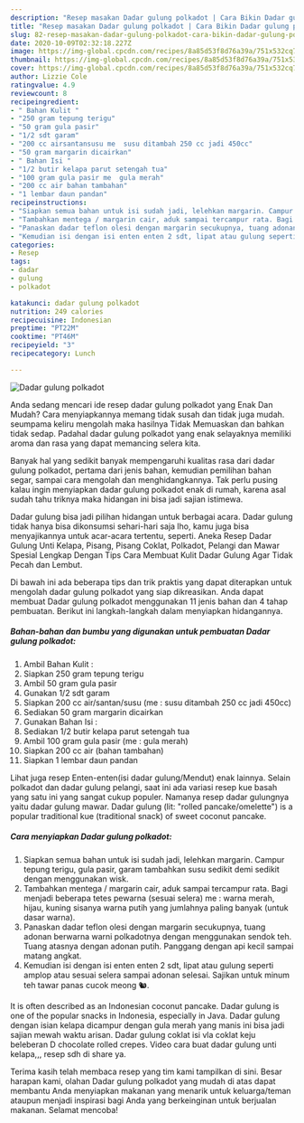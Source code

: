 ```yaml
---
description: "Resep masakan Dadar gulung polkadot | Cara Bikin Dadar gulung polkadot Yang Enak Banget"
title: "Resep masakan Dadar gulung polkadot | Cara Bikin Dadar gulung polkadot Yang Enak Banget"
slug: 82-resep-masakan-dadar-gulung-polkadot-cara-bikin-dadar-gulung-polkadot-yang-enak-banget
date: 2020-10-09T02:32:18.227Z
image: https://img-global.cpcdn.com/recipes/8a85d53f8d76a39a/751x532cq70/dadar-gulung-polkadot-foto-resep-utama.jpg
thumbnail: https://img-global.cpcdn.com/recipes/8a85d53f8d76a39a/751x532cq70/dadar-gulung-polkadot-foto-resep-utama.jpg
cover: https://img-global.cpcdn.com/recipes/8a85d53f8d76a39a/751x532cq70/dadar-gulung-polkadot-foto-resep-utama.jpg
author: Lizzie Cole
ratingvalue: 4.9
reviewcount: 8
recipeingredient:
- " Bahan Kulit "
- "250 gram tepung terigu"
- "50 gram gula pasir"
- "1/2 sdt garam"
- "200 cc airsantansusu me  susu ditambah 250 cc jadi 450cc"
- "50 gram margarin dicairkan"
- " Bahan Isi "
- "1/2 butir kelapa parut setengah tua"
- "100 gram gula pasir me  gula merah"
- "200 cc air bahan tambahan"
- "1 lembar daun pandan"
recipeinstructions:
- "Siapkan semua bahan untuk isi sudah jadi, lelehkan margarin. Campur tepung terigu, gula pasir, garam tambahkan susu sedikit demi sedikit dengan menggunakan wisk."
- "Tambahkan mentega / margarin cair, aduk sampai tercampur rata. Bagi menjadi beberapa tetes pewarna (sesuai selera) me : warna merah, hijau, kuning sisanya warna putih yang jumlahnya paling banyak (untuk dasar warna)."
- "Panaskan dadar teflon olesi dengan margarin secukupnya, tuang adonan berwarna warni polkadotnya dengan menggunakan sendok teh. Tuang atasnya dengan adonan putih. Panggang dengan api kecil sampai matang angkat."
- "Kemudian isi dengan isi enten enten 2 sdt, lipat atau gulung seperti amplop atau sesuai selera sampai adonan selesai. Sajikan untuk minum teh tawar panas cucok meong 🐿️."
categories:
- Resep
tags:
- dadar
- gulung
- polkadot

katakunci: dadar gulung polkadot 
nutrition: 249 calories
recipecuisine: Indonesian
preptime: "PT22M"
cooktime: "PT46M"
recipeyield: "3"
recipecategory: Lunch

---
```



![Dadar gulung polkadot](https://img-global.cpcdn.com/recipes/8a85d53f8d76a39a/751x532cq70/dadar-gulung-polkadot-foto-resep-utama.jpg)

Anda sedang mencari ide resep dadar gulung polkadot yang Enak Dan Mudah? Cara menyiapkannya memang tidak susah dan tidak juga mudah. seumpama keliru mengolah maka hasilnya Tidak Memuaskan dan bahkan tidak sedap. Padahal dadar gulung polkadot yang enak selayaknya memiliki aroma dan rasa yang dapat memancing selera kita.

Banyak hal yang sedikit banyak mempengaruhi kualitas rasa dari dadar gulung polkadot, pertama dari jenis bahan, kemudian pemilihan bahan segar, sampai cara mengolah dan menghidangkannya. Tak perlu pusing kalau ingin menyiapkan dadar gulung polkadot enak di rumah, karena asal sudah tahu triknya maka hidangan ini bisa jadi sajian istimewa.

Dadar gulung bisa jadi pilihan hidangan untuk berbagai acara. Dadar gulung tidak hanya bisa dikonsumsi sehari-hari saja lho, kamu juga bisa menyajikannya untuk acar-acara tertentu, seperti. Aneka Resep Dadar Gulung Unti Kelapa, Pisang, Pisang Coklat, Polkadot, Pelangi dan Mawar Spesial Lengkap Dengan Tips Cara Membuat Kulit Dadar Gulung Agar Tidak Pecah dan Lembut.


Di bawah ini ada beberapa tips dan trik praktis yang dapat diterapkan untuk mengolah dadar gulung polkadot yang siap dikreasikan. Anda dapat membuat Dadar gulung polkadot menggunakan 11 jenis bahan dan 4 tahap pembuatan. Berikut ini langkah-langkah dalam menyiapkan hidangannya.

<!--inarticleads1-->

##### Bahan-bahan dan bumbu yang digunakan untuk pembuatan Dadar gulung polkadot:

1. Ambil  Bahan Kulit :
1. Siapkan 250 gram tepung terigu
1. Ambil 50 gram gula pasir
1. Gunakan 1/2 sdt garam
1. Siapkan 200 cc air/santan/susu (me : susu ditambah 250 cc jadi 450cc)
1. Sediakan 50 gram margarin dicairkan
1. Gunakan  Bahan Isi :
1. Sediakan 1/2 butir kelapa parut setengah tua
1. Ambil 100 gram gula pasir (me : gula merah)
1. Siapkan 200 cc air (bahan tambahan)
1. Siapkan 1 lembar daun pandan


Lihat juga resep Enten-enten(isi dadar gulung/Mendut) enak lainnya. Selain polkadot dan dadar gulung pelangi, saat ini ada variasi resep kue basah yang satu ini yang sangat cukup populer. Namanya resep dadar gulungnya yaitu dadar gulung mawar. Dadar gulung (lit: &#34;rolled pancake/omelette&#34;) is a popular traditional kue (traditional snack) of sweet coconut pancake. 

<!--inarticleads2-->

##### Cara menyiapkan Dadar gulung polkadot:

1. Siapkan semua bahan untuk isi sudah jadi, lelehkan margarin. Campur tepung terigu, gula pasir, garam tambahkan susu sedikit demi sedikit dengan menggunakan wisk.
1. Tambahkan mentega / margarin cair, aduk sampai tercampur rata. Bagi menjadi beberapa tetes pewarna (sesuai selera) me : warna merah, hijau, kuning sisanya warna putih yang jumlahnya paling banyak (untuk dasar warna).
1. Panaskan dadar teflon olesi dengan margarin secukupnya, tuang adonan berwarna warni polkadotnya dengan menggunakan sendok teh. Tuang atasnya dengan adonan putih. Panggang dengan api kecil sampai matang angkat.
1. Kemudian isi dengan isi enten enten 2 sdt, lipat atau gulung seperti amplop atau sesuai selera sampai adonan selesai. Sajikan untuk minum teh tawar panas cucok meong 🐿️.


It is often described as an Indonesian coconut pancake. Dadar gulung is one of the popular snacks in Indonesia, especially in Java. Dadar gulung dengan isian kelapa dicampur dengan gula merah yang manis ini bisa jadi sajian mewah waktu arisan. Dadar gulung coklat isi vla coklat keju beleberan D chocolate rolled crepes. Video cara buat dadar gulung unti kelapa,,, resep sdh di share ya. 

Terima kasih telah membaca resep yang tim kami tampilkan di sini. Besar harapan kami, olahan Dadar gulung polkadot yang mudah di atas dapat membantu Anda menyiapkan makanan yang menarik untuk keluarga/teman ataupun menjadi inspirasi bagi Anda yang berkeinginan untuk berjualan makanan. Selamat mencoba!

